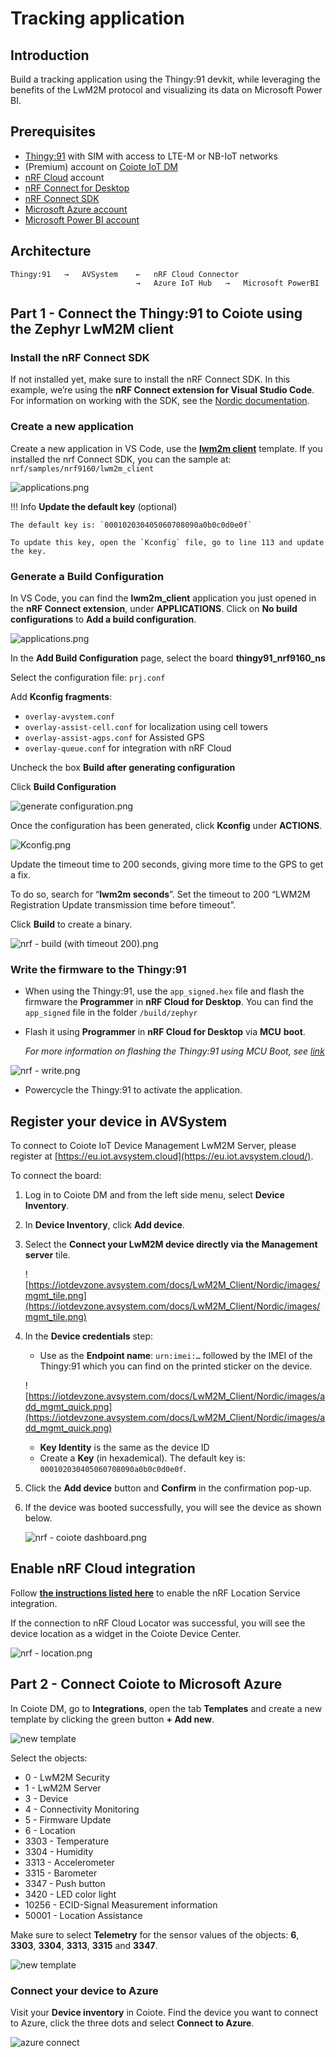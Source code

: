 # Tracking application

## Introduction
Build a tracking application using the Thingy:91 devkit, while leveraging the benefits of the LwM2M protocol and visualizing its data on Microsoft Power BI.

## Prerequisites

- [Thingy:91](https://www.nordicsemi.com/Products/Development-hardware/Nordic-Thingy-91) with SIM with access to LTE-M or NB-IoT networks
- (Premium) account on [Coiote IoT DM](https://eu.iot.avsystem.cloud/)
- [nRF Cloud](https://nrfcloud.com/) account
- [nRF Connect for Desktop](https://www.nordicsemi.com/Products/Development-tools/nrf-connect-for-desktop)
- [nRF Connect SDK](https://www.nordicsemi.com/Products/Development-software/nrf-connect-sdk)
- [Microsoft Azure account](https://azure.microsoft.com/en-us/free/)
- [Microsoft Power BI account](https://powerbi.microsoft.com/)

## Architecture
```
Thingy:91   →   AVSystem    ←   nRF Cloud Connector
                            →   Azure IoT Hub   →   Microsoft PowerBI
```

## Part 1 - Connect the Thingy:91 to Coiote using the Zephyr LwM2M client

### **Install the nRF Connect SDK**

If not installed yet, make sure to install the nRF Connect SDK. In this example, we’re using the **nRF Connect extension for Visual Studio Code**. For information on working with the SDK, see the [Nordic documentation](https://developer.nordicsemi.com/nRF_Connect_SDK/doc/latest/nrf/getting_started.html).

### **Create a new application**

Create a new application in VS Code, use the [**lwm2m client**](https://developer.nordicsemi.com/nRF_Connect_SDK/doc/latest/nrf/samples/nrf9160/lwm2m_client/README.html) template. If you installed the nrf Connect SDK, you can the sample at: `nrf/samples/nrf9160/lwm2m_client`

![applications.png](images/nrf-new-application.png)

!!! Info
    **Update the default key** (optional)

    The default key is: `000102030405060708090a0b0c0d0e0f`

    To update this key, open the `Kconfig` file, go to line 113 and update the key.


### Generate a Build Configuration

In VS Code, you can find the **lwm2m_client** application you just opened in the **nRF Connect extension**, under **APPLICATIONS**. Click on **No build configurations** to **Add a build configuration**.

![applications.png](images/applications-click.png)

In the **Add Build Configuration** page, select the board **thingy91_nrf9160_ns**

Select the configuration file: `prj.conf`

Add **Kconfig fragments**:

- `overlay-avystem.conf`
- `overlay-assist-cell.conf` for localization using cell towers
- `overlay-assist-agps.conf` for Assisted GPS
- `overlay-queue.conf` for integration with nRF Cloud

Uncheck the box **Build after generating configuration**

Click **Build Configuration**

![generate configuration.png](images/nrf-generate-config.png)

Once the configuration has been generated, click **Kconfig** under **ACTIONS**.

![Kconfig.png](images/Kconfig-click.png)

Update the timeout time to 200 seconds, giving more time to the GPS to get a fix.

To do so, search for “**lwm2m seconds**”. Set the timeout to 200 “LWM2M Registration Update transmission time before timeout”.

Click **Build** to create a binary.

![nrf - build (with timeout 200).png](images/build-click.png)


### **Write the firmware to the Thingy:91**

- When using the Thingy:91, use the `app_signed.hex` file and flash the firmware the **Programmer** in **nRF Cloud for Desktop**. 
  You can find the `app_signed` file in the folder `/build/zephyr`
- Flash it using **Programmer** in **nRF Cloud for Desktop** via **MCU** **boot**. 

    *For more information on flashing the Thingy:91 using MCU Boot, see [link](https://developer.nordicsemi.com/nRF_Connect_SDK/doc/latest/nrf/ug_thingy91_gsg.html#program-the-nrf9160-sip-application)*

![nrf - write.png](images/nrf-write_done.png)

- Powercycle the Thingy:91 to activate the application.


## **Register your device in AVSystem**

To connect to Coiote IoT Device Management LwM2M Server, please register at [https://eu.iot.avsystem.cloud](https://eu.iot.avsystem.cloud/).

To connect the board:

1. Log in to Coiote DM and from the left side menu, select **Device Inventory**.
1. In **Device Inventory**, click **Add device**.
1. Select the **Connect your LwM2M device directly via the Management server** tile.
    
    ![https://iotdevzone.avsystem.com/docs/LwM2M_Client/Nordic/images/mgmt_tile.png](https://iotdevzone.avsystem.com/docs/LwM2M_Client/Nordic/images/mgmt_tile.png)
    

1. In the **Device credentials** step:
    - Use as the **Endpoint name**: `urn:imei:…` followed by the IMEI of the Thingy:91 which you can find on the printed sticker on the device.
    
    ![https://iotdevzone.avsystem.com/docs/LwM2M_Client/Nordic/images/add_mgmt_quick.png](https://iotdevzone.avsystem.com/docs/LwM2M_Client/Nordic/images/add_mgmt_quick.png)
    
    - **Key Identity** is the same as the device ID
    - Create a **Key** (in hexademical). The default key is: `000102030405060708090a0b0c0d0e0f`.
1. Click the **Add device** button and **Confirm** in the confirmation pop-up.
1. If the device was booted successfully, you will see the device as shown below.

    ![nrf - coiote dashboard.png](images/nrf-coiote_dashboard.png)

## Enable nRF Cloud integration

Follow [**the instructions listed here**](../../Cloud_integrations/nRF_Cloud_Location_services/Configure_nRF_Cloud_integration/) to enable the nRF Location Service integration.

If the connection to nRF Cloud Locator was successful, you will see the device location as a widget in the Coiote Device Center.

![nrf - location.png](images/location.png)


## Part 2 - Connect Coiote to Microsoft Azure

In Coiote DM, go to **Integrations**, open the tab **Templates** and create a new template by clicking the green button **+ Add new**.

![new template](images/new-template.png)

Select the objects: 

- 0 - LwM2M Security
- 1 - LwM2M Server
- 3 - Device
- 4 - Connectivity Monitoring
- 5 - Firmware Update
- 6 - Location
- 3303 - Temperature
- 3304 - Humidity
- 3313 - Accelerometer
- 3315 - Barometer
- 3347 - Push button
- 3420 - LED color light
- 10256 - ECID-Signal Measurement information
- 50001 - Location Assistance

Make sure to select **Telemetry** for the sensor values of the objects: **6**, **3303**, **3304**, **3313**, **3315** and **3347**.

![new template](images/new-template2.png)


### Connect your device to Azure

Visit your **Device inventory** in Coiote. Find the device you want to connect to Azure, click the three dots and select **Connect to Azure**.

![azure connect](images/azure-connect.png)

